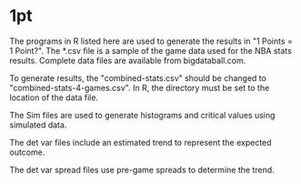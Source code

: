 # 1pt
The programs in R listed here are used to generate the results in "1 Points = 1 Point?".  The *.csv file is a sample of the game data used for the NBA stats results.  Complete data files are available from bigdataball.com.

To generate results, the "combined-stats.csv" should be changed to "combined-stats-4-games.csv".  In R, the directory must be set to the location of the data file.

The Sim files are used to generate histograms and critical values using simulated data.

The det var files include an estimated trend to represent the expected outcome.

The det var spread files use pre-game spreads to determine the trend.
